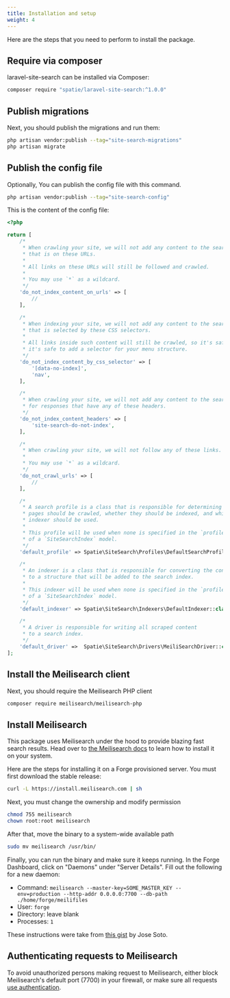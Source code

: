 ```yaml
---
title: Installation and setup
weight: 4
---
```


Here are the steps that you need to perform to install the package.

## Require via composer

laravel-site-search can be installed via Composer:

```bash
composer require "spatie/laravel-site-search:^1.0.0"
```

## Publish migrations

Next, you should publish the migrations and run them:

```bash
php artisan vendor:publish --tag="site-search-migrations"
php artisan migrate
```

## Publish the config file

Optionally, You can publish the config file with this command.

```bash
php artisan vendor:publish --tag="site-search-config"
```

This is the content of the config file:

```php
<?php

return [
    /*
     * When crawling your site, we will not add any content to the search index
     * that is on these URLs.
     *
     * All links on these URLs will still be followed and crawled.
     *
     * You may use `*` as a wildcard.
     */
    'do_not_index_content_on_urls' => [
        //
    ],

    /*
     * When indexing your site, we will not add any content to the search index
     * that is selected by these CSS selectors.
     *
     * All links inside such content will still be crawled, so it's safe
     * it's safe to add a selector for your menu structure.
     */
    'do_not_index_content_by_css_selector' => [
        '[data-no-index]',
        'nav',
    ],

    /*
     * When crawling your site, we will not add any content to the search index
     * for responses that have any of these headers.
     */
    'do_not_index_content_headers' => [
        'site-search-do-not-index',
    ],

    /*
     * When crawling your site, we will not follow any of these links.
     *
     * You may use `*` as a wildcard.
     */
    'do_not_crawl_urls' => [
        //
    ],

    /*
     * A search profile is a class that is responsible for determining which
     * pages should be crawled, whether they should be indexed, and which
     * indexer should be used.
     *
     * This profile will be used when none is specified in the `profile_class` attribute
     * of a `SiteSearchIndex` model.
     */
    'default_profile' => Spatie\SiteSearch\Profiles\DefaultSearchProfile::class,

    /*
     * An indexer is a class that is responsible for converting the content of a page
     * to a structure that will be added to the search index.
     *
     * This indexer will be used when none is specified in the `profile_class` attribute
     * of a `SiteSearchIndex` model.
     */
    'default_indexer' => Spatie\SiteSearch\Indexers\DefaultIndexer::class,

    /*
     * A driver is responsible for writing all scraped content
     * to a search index.
     */
    'default_driver' =>  Spatie\SiteSearch\Drivers\MeiliSearchDriver::class,
];
```

## Install the Meilisearch client

Next, you should require the Meilisearch PHP client

```bash
composer require meilisearch/meilisearch-php
```

## Install Meilisearch

This package uses Meilisearch under the hood to provide blazing fast search results.
Head over to [the Meilisearch docs](https://docs.meilisearch.com/learn/getting_started/installation.html#download-and-launch) to learn how to install it on your system. 

Here are the steps for installing it on a Forge provisioned server. You must first download the stable release:

```bash
curl -L https://install.meilisearch.com | sh
```

Next, you must change the ownership and modify permission

```bash
chmod 755 meilisearch 
chown root:root meilisearch
```

After that, move the binary to a system-wide available path

```bash
sudo mv meilisearch /usr/bin/
```

Finally, you can run the binary and make sure it keeps running. In the Forge Dashboard, click on "Daemons" under "Server Details". Fill out the following for a new daemon:

- Command: `meilisearch --master-key=SOME_MASTER_KEY --env=production --http-addr 0.0.0.0:7700 --db-path ./home/forge/meilifiles`
- User: `forge` 
- Directory: leave blank 
- Processes: `1`

These instructions were take from [this gist](https://gist.github.com/josecanhelp/126d627ef125538943f33253d16fc882) by Jose Soto.

## Authenticating requests to Meilisearch

To avoid unauthorized persons making request to Meilisearch, either block Meilisearch's default port (7700) in your firewall, or make sure all requests [use authentication](/docs/laravel-site-search/v1/basic-usage/authenticating-requests).
